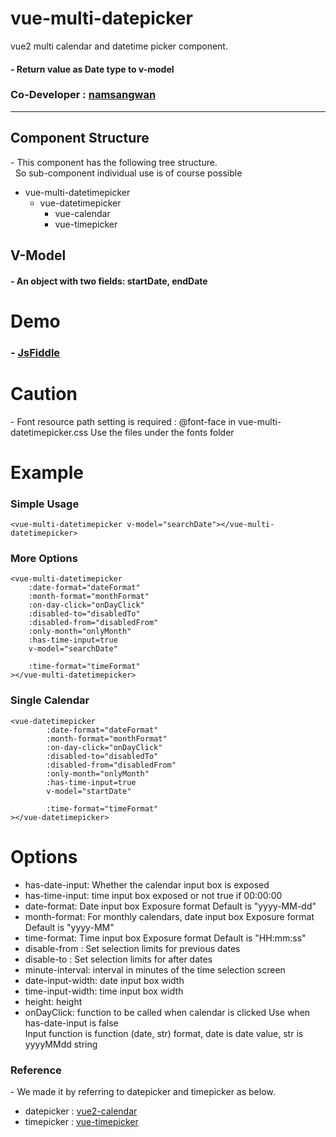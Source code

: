 # vue-multi-datepicker
vue2 multi calendar and datetime picker component.

#### \- Return value as Date type to v-model

### Co-Developer : [namsangwan](https://github.com/namsangwan)

- - -

## Component Structure
\- This component has the following tree structure.<br/>
   So sub-component individual use is of course possible<br/>

* vue-multi-datetimepicker
  * vue-datetimepicker
    * vue-calendar
    * vue-timepicker
    
## V-Model
#### \- An object with two fields: startDate, endDate

# Demo
### \- [JsFiddle](https://jsfiddle.net/gt0105/skdeaaak/)

# Caution
\- Font resource path setting is required : @font-face in vue-multi-datetimepicker.css
   Use the files under the fonts folder

# Example

### Simple Usage
`
<vue-multi-datetimepicker v-model="searchDate"></vue-multi-datetimepicker>
`

### More Options

    <vue-multi-datetimepicker 
        :date-format="dateFormat"
        :month-format="monthFormat"
        :on-day-click="onDayClick"
        :disabled-to="disabledTo"
        :disabled-from="disabledFrom"
        :only-month="onlyMonth"
        :has-time-input=true
        v-model="searchDate"

        :time-format="timeFormat"
    ></vue-multi-datetimepicker>

### Single Calendar

    <vue-datetimepicker
            :date-format="dateFormat"
            :month-format="monthFormat"
            :on-day-click="onDayClick"
            :disabled-to="disabledTo"
            :disabled-from="disabledFrom"
            :only-month="onlyMonth"
            :has-time-input=true
            v-model="startDate"
    
            :time-format="timeFormat"
    ></vue-datetimepicker>

# Options
- has-date-input: Whether the calendar input box is exposed
- has-time-input: time input box exposed or not true if 00:00:00
- date-format: Date input box Exposure format Default is "yyyy-MM-dd"
- month-format: For monthly calendars, date input box Exposure format Default is "yyyy-MM"
- time-format: Time input box Exposure format Default is "HH:mm:ss"
- disable-from : Set selection limits for previous dates
- disable-to : Set selection limits for after dates
- minute-interval: interval in minutes of the time selection screen
- date-input-width: date input box width
- time-input-width: time input box width
- height: height
- onDayClick: function to be called when calendar is clicked Use when has-date-input is false<br>
  Input function is function (date, str) format, date is date value, str is yyyyMMdd string


### Reference
 \- We made it by referring to datepicker and timepicker as below.
 * datepicker : [vue2-calendar](https://github.com/icai/vue2-calendar)
 * timepicker : [vue-timepicker](https://github.com/phoenixwong/vue-timepicker)
